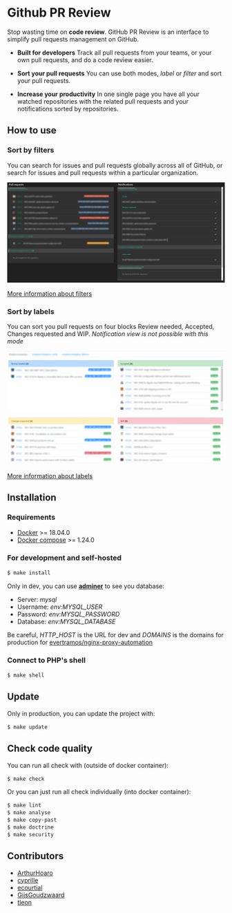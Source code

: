 # Github PR Review

Stop wasting time on **code review**.
GitHub PR Review is an interface to simplify pull requests management on GitHub.

- **Built for developers**
  Track all pull requests from your teams, or your own pull requests, and do a code review easier.

- **Sort your pull requests**
  You can use both modes, _label_ or _filter_ and sort your pull requests.

- **Increase your productivity**
  In one single page you have all your watched repositories with the related pull requests and your notifications sorted
  by repositories.

## How to use

### Sort by filters

You can search for issues and pull requests globally across all of GitHub, or search for issues and pull requests within
a particular organization.

![Sort by filters](github-pr-review-filters.png)

[More information about filters](https://docs.github.com/en/search-github/searching-on-github/searching-issues-and-pull-requests)

### Sort by labels

You can sort you pull requests on four blocks Review needed, Accepted, Changes requested and WIP.
_Notification view is not possible with this mode_

![Sort by labels](github-pr-review-labels.png)

[More information about labels](https://docs.github.com/en/issues/using-labels-and-milestones-to-track-work/managing-labels)

## Installation

### Requirements

- [Docker](https://docs.docker.com/install/linux/docker-ce/ubuntu) >= 18.04.0
- [Docker compose](https://docs.docker.com/compose/install) >= 1.24.0

### For development and self-hosted

```bash
$ make install
```

Only in dev, you can use **[adminer](http://localhost:8012)** to see you database:
- Server: _mysql_
- Username: _env:MYSQL_USER_
- Password: _env:MYSQL_PASSWORD_
- Database: _env:MYSQL_DATABASE_

Be careful, _HTTP_HOST_ is the URL for dev and _DOMAINS_ is the domains for production for
[evertramos/nginx-proxy-automation](https://github.com/evertramos/nginx-proxy-automation)

### Connect to PHP's shell

```bash
$ make shell
```

## Update

Only in production, you can update the project with:

```bash
$ make update
```

## Check code quality

You can run all check with (outside of docker container):
```bash
$ make check
```

Or you can just run all check individually (into docker container):
```bash
$ make lint
$ make analyse
$ make copy-past
$ make doctrine
$ make security
```

## Contributors

- [ArthurHoaro](https://github.com/ArthurHoaro)
- [cyprille](https://github.com/cyprille)
- [ecourtial](https://github.com/ecourtial)
- [GijsGoudzwaard](https://github.com/GijsGoudzwaard)
- [tleon](https://github.com/tleon)
